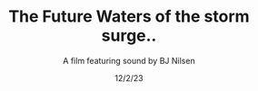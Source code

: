 ---
title: The Future Waters of the storm surge..
subtitle: A film featuring sound by BJ Nilsen
meta1: Sonic Acts Festival
meta2: Amsterdam, 15-16 October 2022
gallery: Sonic Acts Festival
exhibition: Amsterdam, 15-16 October 2022
date: 12/2/23
image: the Future Waters film still 2.jpg
thumbnail: oramics.jpg
related: []
---